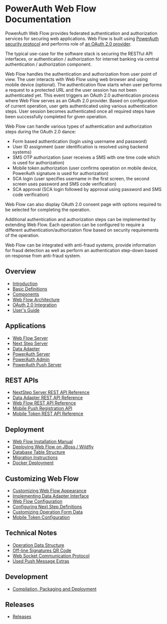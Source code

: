 # PowerAuth Web Flow Documentation

PowerAuth Web Flow provides federated authentication and authorization services for securing web applications. Web Flow is built using [PowerAuth security protocol](https://github.com/wultra/powerauth-crypto) and performs role of [an OAuth 2.0 provider](http://projects.spring.io/spring-security-oauth/docs/oauth2.html).

The typical use-case for the software stack is securing the RESTful API interfaces, or authentication / authorization for internet banking via central authentication / authorization component.

Web Flow handles the authentication and authorization from user point of view. The user interacts with Web Flow using web browser and using mobile device (optional). The authentication flow starts when user performs a request to a protected URL and the user session has not been authenticated yet. This event triggers an OAuth 2.0 authentication process where Web Flow serves as an OAuth 2.0 provider. Based on configuration of current operation, user gets authenticated using various authentication steps. User session becomes authenticated once all required steps have been successfully completed for given operation.

Web Flow can handle various types of authentication and authorization steps during the OAuth 2.0 dance:
* Form based authentication (login using username and password)
* User ID assignment (user identification is resolved using backend systems)
* SMS OTP authorization (user receives a SMS with one time code which is used for authorization)
* Mobile token authorization (user confirms operation on mobile device, PowerAuth signature is used for authorization)
* SCA login (user specifies username in the first screen, the second screen uses password and SMS code verification)
* SCA approval (SCA login followed by approval using password and SMS code verification)

Web Flow can also display OAuth 2.0 consent page with options required to be selected for completing the operation.

Additional authentication and authorization steps can be implemented by extending Web Flow. Each operation can be configured to require a different authentication/authorization flow based on security requirements of the operation.

Web Flow can be integrated with anti-fraud systems, provide information for fraud detection as well as perform an authentication step-down based on response from anti-fraud system. 

## Overview

- [Introduction](./Readme.md)
- [Basic Definitions](./Basic-Definitions.md)
- [Components](./Components.md)
- [Web Flow Architecture](./Web-Flow-Architecture.md)
- [OAuth 2.0 Integration](./OAuth-2.0-Integration.md)
- [User's Guide](./Users-Guide.md)

## Applications
- [Web Flow Server](./Web-Flow-Server.md)
- [Next Step Server](./Next-Step-Server.md)
- [Data Adapter](./Data-Adapter.md)
- [PowerAuth Server](https://github.com/wultra/powerauth-server)
- [PowerAuth Admin](https://github.com/wultra/powerauth-admin)
- [PowerAuth Push Server](https://github.com/wultra/powerauth-push-server)

## REST APIs

- [NextStep Server REST API Reference](./Next-Step-Server-REST-API-Reference.md)
- [Data Adapter REST API Reference](./Data-Adapter-REST-API-Reference.md)
- [Web Flow REST API Reference](./Web-Flow-REST-API-Reference.md)
- [Mobile Push Registration API](./Mobile-Push-Registration-API.md)
- [Mobile Token REST API Reference](./Mobile-Token-API.md)

## Deployment

- [Web Flow Installation Manual](./Web-Flow-Installation-Manual.md)
- [Deploying Web Flow on JBoss / Wildfly](./Deploying-Wildfly.md)
- [Database Table Structure](./Database-Table-Structure.md)
- [Migration Instructions](./Migration-Instructions.md)
- [Docker Deployment](./Docker-Deployment.md)

## Customizing Web Flow
- [Customizing Web Flow Appearance](https://github.com/wultra/powerauth-webflow-customization/blob/develop/docs/Customizing-Web-Flow-Appearance.md)
- [Implementing Data Adapter Interface](https://github.com/wultra/powerauth-webflow-customization/blob/develop/docs/Implementing-the-Data-Adapter-Interface.md)
- [Web Flow Configuration](./Web-Flow-Configuration.md)
- [Configuring Next Step Definitions](./Configuring-Next-Step-Definitions.md)
- [Customizing Operation Form Data](./Customizing-Operation-Form-Data.md)
- [Mobile Token Configuration](./Mobile-Token-Configuration.md)

## Technical Notes

- [Operation Data Structure](./Operation-Data.md)
- [Off-line Signatures QR Code](./Off-line-Signatures-QR-Code.md)
- [Web Socket Communication Protocol](./Web-Socket-Communication-Protocol.md)
- [Used Push Message Extras](./Used-Push-Message-Extras.md)

## Development

- [Compilation, Packaging and Deployment](./Compilation,-Packaging-and-Deployment.md)

## Releases

- [Releases](https://github.com/wultra/powerauth-webflow/releases)